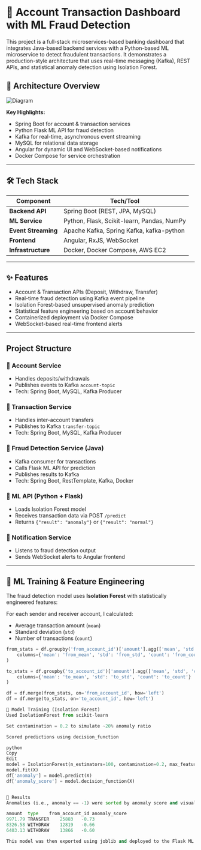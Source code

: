 # 🏦 Account Transaction Dashboard with ML Fraud Detection

This project is a full-stack microservices-based banking dashboard that integrates Java-based backend services with a Python-based ML microservice to detect fraudulent transactions. It demonstrates a production-style architecture that uses real-time messaging (Kafka), REST APIs, and statistical anomaly detection using Isolation Forest.

## 🧱 Architecture Overview
![Diagram](https://github.com/user-attachments/assets/6257a635-71ac-49ee-b0a2-8e8e8332e198)


**Key Highlights:**
- Spring Boot for account & transaction services
- Python Flask ML API for fraud detection
- Kafka for real-time, asynchronous event streaming
- MySQL for relational data storage
- Angular for dynamic UI and WebSocket-based notifications
- Docker Compose for service orchestration

---

## 🛠 Tech Stack

| Component              | Tech/Tool                                 |
|------------------------|--------------------------------------------|
| **Backend API**         | Spring Boot (REST, JPA, MySQL)             |
| **ML Service**          | Python, Flask, Scikit-learn, Pandas, NumPy |
| **Event Streaming**     | Apache Kafka, Spring Kafka, kafka-python   |
| **Frontend**            | Angular, RxJS, WebSocket                   |
| **Infrastructure**      | Docker, Docker Compose, AWS EC2           |

---

## ✨ Features

-  Account & Transaction APIs (Deposit, Withdraw, Transfer)
-  Real-time fraud detection using Kafka event pipeline
-  Isolation Forest-based unsupervised anomaly prediction
-  Statistical feature engineering based on account behavior
-  Containerized deployment via Docker Compose
-  WebSocket-based real-time frontend alerts

---

##  Project Structure

### 🔹 Account Service
- Handles deposits/withdrawals
- Publishes events to Kafka `account-topic`
- Tech: Spring Boot, MySQL, Kafka Producer

### 🔹 Transaction Service
- Handles inter-account transfers
- Publishes to Kafka `transfer-topic`
- Tech: Spring Boot, MySQL, Kafka Producer

### 🔹 Fraud Detection Service (Java)
- Kafka consumer for transactions
- Calls Flask ML API for prediction
- Publishes results to Kafka
- Tech: Spring Boot, RestTemplate, Kafka, Docker

### 🔹 ML API (Python + Flask)
- Loads Isolation Forest model
- Receives transaction data via POST `/predict`
- Returns `{"result": "anomaly"}` or `{"result": "normal"}`

### 🔹 Notification Service
- Listens to fraud detection output
- Sends WebSocket alerts to Angular frontend

---

## 🧠 ML Training & Feature Engineering

The fraud detection model uses **Isolation Forest** with statistically engineered features:

For each sender and receiver account, I calculated:

- Average transaction amount (`mean`)
- Standard deviation (`std`)
- Number of transactions (`count`)

```python
from_stats = df.groupby('from_account_id')['amount'].agg(['mean', 'std', 'count']).rename(
    columns={'mean': 'from_mean', 'std': 'from_std', 'count': 'from_count'}
)

to_stats = df.groupby('to_account_id')['amount'].agg(['mean', 'std', 'count']).rename(
    columns={'mean': 'to_mean', 'std': 'to_std', 'count': 'to_count'}
)

df = df.merge(from_stats, on='from_account_id', how='left')
df = df.merge(to_stats, on='to_account_id', how='left')

🔹 Model Training (Isolation Forest)
Used IsolationForest from scikit-learn

Set contamination = 0.2 to simulate ~20% anomaly ratio

Scored predictions using decision_function

python
Copy
Edit
model = IsolationForest(n_estimators=100, contamination=0.2, max_features=1.0, random_state=42)
model.fit(X)
df['anomaly'] = model.predict(X)
df['anomaly_score'] = model.decision_function(X)


🔹 Results
Anomalies (i.e., anomaly == -1) were sorted by anomaly score and visually inspected. Below are the top suspicious transactions:

amount	type	from_account_id	anomaly_score
9971.79	TRANSFER	25883	-0.73
8326.58	WITHDRAW	12819	-0.66
6403.13	WITHDRAW	13866	-0.60

This model was then exported using joblib and deployed to the Flask ML API.

